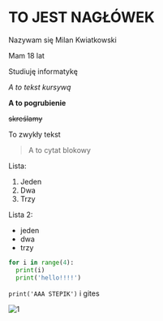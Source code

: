 # TO JEST NAGŁÓWEK

Nazywam się Milan Kwiatkowski

Mam 18 lat

Studiuję informatykę

*A to tekst kursywą*

**A to pogrubienie**

~~skreślamy~~


To zwykły tekst
>A to cytat blokowy

Lista:
1. Jeden
2. Dwa
3. Trzy

Lista 2:
- jeden
- dwa
- trzy

```py
for i in range(4):
  print(i)
  print('hello!!!!')
```

``print('AAA STEPIK')`` i gites

![1](https://github.com/milankwiatkowski/milankwiatkowski/assets/156890209/4c9b1094-f5e6-4f72-a341-a1ce2dd886fc)


